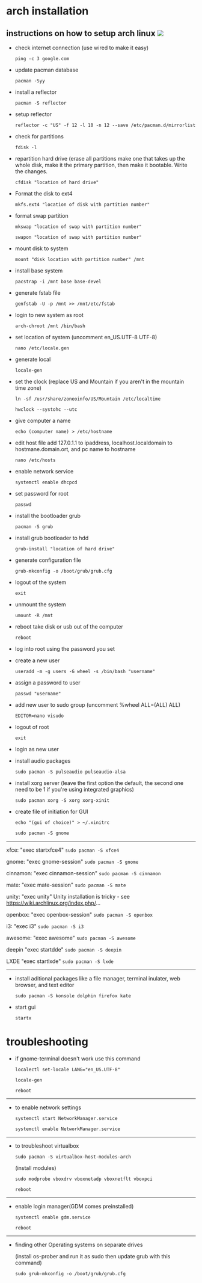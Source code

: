 # arch installation
## instructions on how to setup arch linux ![](https://www.archlinux.org/static/logos/archlinux-logo-dark-1200dpi.b42bd35d5916.png)

- check internet connection (use wired to make it easy)

  `ping -c 3 google.com` 

- update pacman database

  `pacman -Syy`

- install a reflector

  `pacman -S reflector`

- setup reflector

  `reflector -c "US" -f 12 -l 10 -n 12 --save /etc/pacman.d/mirrorlist`

- check for partitions

  `fdisk -l`

- repartition hard drive (erase all partitions make one that takes up the whole disk, make it the primary partition, then make it bootable. Write the changes. 

  `cfdisk "location of hard drive"`

- Format the disk to ext4

  `mkfs.ext4 "location of disk with partition number"`

- format swap partition

  `mkswap "location of swap with partition number"`

  `swapon "location of swap with partition number"`

- mount disk to system 

  `mount "disk location with partition number" /mnt`

- install base system 

  `pacstrap -i /mnt base base-devel`

- generate fstab file

  `genfstab -U -p /mnt >> /mnt/etc/fstab`

- login to new system as root 

  `arch-chroot /mnt /bin/bash`

- set location of system (uncomment en_US.UTF-8 UTF-8)

  `nano /etc/locale.gen` 

- generate local

  `locale-gen`

- set the clock (replace US and Mountain if you aren't in the mountain time zone)

  `ln -sf /usr/share/zoneoinfo/US/Mountain /etc/localtime`

  `hwclock --systohc --utc`

- give computer a name

  `echo (computer name) > /etc/hostname`

- edit host file add 127.0.1.1 to ipaddress, localhost.localdomain to hostmane.domain.ort, and pc name to hostname

  `nano /etc/hosts`

- enable network service
  
  `systemctl enable dhcpcd`

- set password for root

  `passwd`

- install the bootloader grub

  `pacman -S grub`

- install grub bootloader to hdd

  `grub-install "location of hard drive"`

- generate configuration file

  `grub-mkconfig -o /boot/grub/grub.cfg`

- logout of the system

  `exit`

- unmount the system

  `umount -R /mnt`

- reboot take disk or usb out of the computer

  `reboot`

- log into root using the password you set 

- create a new user

  `useradd -m -g users -G wheel -s /bin/bash "username"`

- assign a password to user

  `passwd "username"`

- add new user to sudo group (uncomment %wheel ALL=(ALL) ALL)

  `EDITOR=nano visudo`

- logout of root

  `exit` 

- login as new user 

- install audio packages

  `sudo pacman -S pulseaudio pulseaudio-alsa`

- install xorg server (leave the first option the default, the second one need to be 1 if you're using integrated graphics)

  `sudo pacman xorg -S xorg xorg-xinit`

- create file of initiation for GUI


  `echo "(gui of choice)" > ~/.xinitrc`

  `sudo pacman -S gnome`

---
  xfce:
  "exec startxfce4"
  `sudo pacman -S xfce4`

  gnome:
  "exec gnome-session"
  `sudo pacman -S gnome`

  cinnamon:
  "exec cinnamon-session"
  `sudo pacman -S cinnamon`

  mate:
  "exec mate-session"
  `sudo pacman -S mate`

  unity:
  "exec unity"
  Unity installation is tricky - see https://wiki.archlinux.org/index.php/...

  openbox:
  "exec openbox-session"
  `sudo pacman -S openbox`

  i3:
  "exec i3"
  `sudo pacman -S i3`

  awesome:
  "exec awesome"
  `sudo pacman -S awesome`

  deepin
  "exec startdde"
  `sudo pacman -S deepin`

  LXDE
  "exec startlxde"
  `sudo pacman -S lxde`

---
- install aditional packages like a file manager, terminal inulater, web browser, and text editor

  `sudo pacman -S konsole dolphin firefox kate`

- start gui

  `startx﻿` 


troubleshooting
======

- if gnome-terminal doesn't work use this command

  `localectl set-locale LANG="en_US.UTF-8"`

  `locale-gen`

  `reboot`

---
- to enable network settings

  `systemctl start NetworkManager.service`

  `systemctl enable NetworkManager.service`

---
- to troubleshoot virtualbox

  `sudo pacman -S virtualbox-host-modules-arch`

  (install modules)

  `sudo modprobe vboxdrv vboxnetadp vboxnetflt vboxpci`

  `reboot`

---
- enable login manager(GDM comes preinstalled)

  `systemctl enable gdm.service`

  `reboot`

---
- finding other Operating systems on separate drives

  (install os-prober and run it as sudo
  then update grub with this command)
  
  `sudo grub-mkconfig -o /boot/grub/grub.cfg`
  
  


